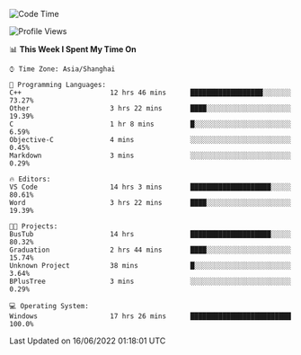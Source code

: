 <!--START_SECTION:waka-->
![Code Time](http://img.shields.io/badge/Code%20Time-126%20hrs%2024%20mins-blue)

![Profile Views](http://img.shields.io/badge/Profile%20Views-0-blue)

📊 **This Week I Spent My Time On** 

```text
⌚︎ Time Zone: Asia/Shanghai

💬 Programming Languages: 
C++                      12 hrs 46 mins      ██████████████████░░░░░░░   73.27% 
Other                    3 hrs 22 mins       ████░░░░░░░░░░░░░░░░░░░░░   19.39% 
C                        1 hr 8 mins         █░░░░░░░░░░░░░░░░░░░░░░░░   6.59% 
Objective-C              4 mins              ░░░░░░░░░░░░░░░░░░░░░░░░░   0.45% 
Markdown                 3 mins              ░░░░░░░░░░░░░░░░░░░░░░░░░   0.29%

🔥 Editors: 
VS Code                  14 hrs 3 mins       ████████████████████░░░░░   80.61% 
Word                     3 hrs 22 mins       ████░░░░░░░░░░░░░░░░░░░░░   19.39%

🐱‍💻 Projects: 
BusTub                   14 hrs              ████████████████████░░░░░   80.32% 
Graduation               2 hrs 44 mins       ████░░░░░░░░░░░░░░░░░░░░░   15.74% 
Unknown Project          38 mins             █░░░░░░░░░░░░░░░░░░░░░░░░   3.64% 
BPlusTree                3 mins              ░░░░░░░░░░░░░░░░░░░░░░░░░   0.29%

💻 Operating System: 
Windows                  17 hrs 26 mins      █████████████████████████   100.0%

```


 Last Updated on 16/06/2022 01:18:01 UTC
<!--END_SECTION:waka-->
